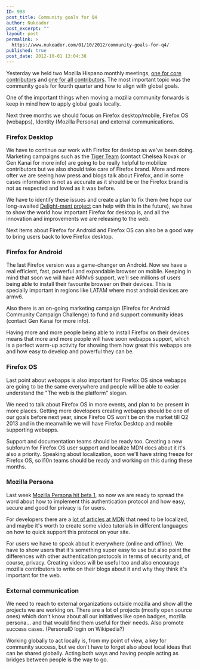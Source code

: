 ```yaml
---
ID: 998
post_title: Community goals for Q4
author: Nukeador
post_excerpt: ""
layout: post
permalink: >
  https://www.nukeador.com/01/10/2012/community-goals-for-q4/
published: true
post_date: 2012-10-01 13:04:38
---
```

Yesterday we held two Mozilla Hispano monthly meetings, <a href="https://www.mozilla-hispano.org/documentacion/Miembros/Reuniones/20120930">one for core contributors</a> and <a href="https://www.mozilla-hispano.org/documentacion/Charla_comunitaria/20120930">one for all contributors</a>. The most important topic was the community goals for fourth quarter and how to align with global goals.

One of the important things when moving a mozilla community forwards is keep in mind how to apply global goals locally.

Next three months we should focus on Firefox desktop/mobile, Firefox OS (webapps), Identity (Mozilla Persona) and external communications.
<h3>Firefox Desktop</h3>
We have to continue our work with Firefox for desktop as we've been doing. Marketing campaigns such as the <a href="https://wiki.mozilla.org/MozCampEU2012/Tigerteam">Tiger Team</a> (contact Chelsea Novak or Gen Kanai for more info) are going to be really helpful to mobilize contributors but we also should take care of Firefox brand. More and more ofter we are seeing how press and blogs talk about Firefox, and in some cases information is not as accurate as it should be or the Firefox brand is not as respected and loved as it was before.

We have to identify these issues and create a plan to fix them (we hope our long-awaited <a href="https://docs.google.com/document/d/1tUpmR1QrX5Tnzjy2mxTdoYaopwjcCYFi0i6WllD7Vlc/edit?hl=es">Delight-ment project</a> can help with this in the future), we have to show the world how important Firefox for desktop is, and all the innovation and improvements we are releasing to the web.

Next items about Firefox for Android and Firefox OS can also be a good way to bring users back to love Firefox desktop.
<h3>Firefox for Android</h3>
The last Firefox version was a game-changer on Android. Now we have a real efficient, fast, powerful and expandable browser on mobile. Keeping in mind that soon we will have ARMv6 support, we'll see millions of users being able to install their favourite browser on their devices. This is specially important in regions like LATAM where most android devices are armv6.

Also there is an on-going marketing campaign (Firefox for Android Community Campaign Challenge) to fund and support community ideas (contact Gen Kanai for more info).

Having more and more people being able to install Firefox on their devices means that more and more people will have soon webapps support, which is a perfect warm-up activity for showing them how great this webapps are and how easy to develop and powerful they can be.
<h3>Firefox OS</h3>
Last point about webapps is also important for Firefox OS since webapps are going to be the same everywhere and people will be able to easier understand the "The web is the platform" slogan.

We need to talk about Firefox OS in more events, and plan to be present in more places. Getting more developers creating webapps should be one of our goals before next year, since Firefox OS won't be on the market till Q2 2013 and in the meanwhile we will have Firefox Desktop and mobile supporting webapps.

Support and documentation teams should be ready too. Creating a new subforum for Firefox OS user support and localize MDN docs about it it's also a priority. Speaking about localization, soon we'll have string freeze for Firefox OS, so l10n teams should be ready and working on this during these months.
<h3>Mozilla Persona</h3>
Last week <a href="http://identity.mozilla.com/post/32395255498/announcing-the-first-beta-release-of-persona">Mozilla Persona hit beta 1</a>, so now we are ready to spread the word about how to implement this authentication protocol and how easy, secure and good for privacy is for users.

For developers there are a <a href="https://developer.mozilla.org/docs/persona">lot of articles at MDN</a> that need to be localized, and maybe it's worth to create some video tutorials in different languages on how to quick support this protocol on your site.

For users we have to speak about it everywhere (online and offline). We have to show users that it's something super easy to use but also point the differences with other authentication protocols in terms of security and, of course, privacy. Creating videos will be useful too and also encourage mozilla contributors to write on their blogs about it and why they think it's important for the web.
<h3>External communication</h3>
We need to reach to external organizations outside mozilla and show all the projects we are working on. There are a lot of projects (mostly open source ones) which don't know about all our initiatives like open badges, mozilla persona... and that would find them useful for their needs. Also promote success cases. (PersonaID login on Wikipedia?)

Working globally to act locally is, from my point of view, a key for community success, but we don't have to forget also about local ideas that can be shared globally. Acting both ways and having people acting as bridges between people is the way to go.